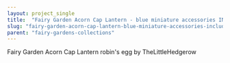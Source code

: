 ```yaml
---
layout: project_single
title:  "Fairy Garden Acorn Cap Lantern - blue miniature accessories INCLUDES decorative hook terrarium supply decorative hook"
slug: "fairy-garden-acorn-cap-lantern-blue-miniature-accessories-includes-decorative-hook-terrarium-supply-decorative"
parent: "fairy-gardens-collections"
---
```

Fairy Garden Acorn Cap Lantern robin's egg by TheLittleHedgerow